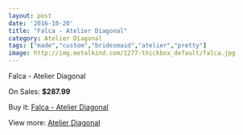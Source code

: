 ```yaml
---
layout: post
date: '2016-10-20'
title: "Falca - Atelier Diagonal"
category: Atelier Diagonal
tags: ["made","custom","bridesmaid","atelier","pretty"]
image: http://img.metalkind.com/1277-thickbox_default/falca.jpg
---
```

Falca - Atelier Diagonal

On Sales: **$287.99**
<a href="https://www.metalkind.com/en/atelier-diagonal/683-falca.html"><amp-img layout="responsive" width="600" height="600" src="//img.metalkind.com/1277-thickbox_default/falca.jpg" alt="Falca - Atelier Diagonal 0" /></a>
<a href="https://www.metalkind.com/en/atelier-diagonal/683-falca.html"><amp-img layout="responsive" width="600" height="600" src="//img.metalkind.com/1278-thickbox_default/falca.jpg" alt="Falca - Atelier Diagonal 1" /></a>
<a href="https://www.metalkind.com/en/atelier-diagonal/683-falca.html"><amp-img layout="responsive" width="600" height="600" src="//img.metalkind.com/1279-thickbox_default/falca.jpg" alt="Falca - Atelier Diagonal 2" /></a>

Buy it: [Falca - Atelier Diagonal](https://www.metalkind.com/en/atelier-diagonal/683-falca.html "Falca - Atelier Diagonal")

View more: [Atelier Diagonal](https://www.metalkind.com/en/19-atelier-diagonal "Atelier Diagonal")